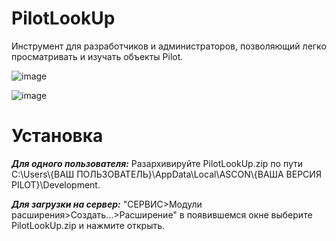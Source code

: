 # PilotLookUp
Инструмент для разработчиков и администраторов, позволяющий легко просматривать и изучать объекты Pilot.

![image](https://github.com/user-attachments/assets/97e35c30-0b5d-4482-8561-61168fcec61b)

![image](https://github.com/user-attachments/assets/d7e85ddd-1df4-421c-9818-f9b9440d0cce)

# Установка

***Для одного пользователя:*** Разархивируйте PilotLookUp.zip по пути C:\Users\\{ВАШ ПОЛЬЗОВАТЕЛЬ}\AppData\Local\ASCON\\{ВАША ВЕРСИЯ PILOT}\Development.

***Для загрузки на сервер:*** "СЕРВИС>Модули расширения>Создать...>Расширение" в появившемся окне выберите PilotLookUp.zip и нажмите открыть.
